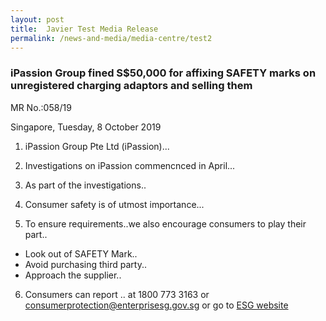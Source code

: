 ```yaml
---
layout: post
title:  Javier Test Media Release
permalink: /news-and-media/media-centre/test2
---
```

### iPassion Group fined S$50,000 for affixing SAFETY marks on unregistered charging adaptors and selling them

MR No.:058/19

Singapore, Tuesday, 8 October 2019

1. iPassion Group Pte Ltd (iPassion)...

2. Investigations on iPassion commencnced in April...

3. As part of the investigations..

4. Consumer safety is of utmost importance...

5. To ensure requirements..we also encourage consumers to play their part..

* Look out of SAFETY Mark..
* Avoid purchasing third party..
* Approach the supplier..

6. Consumers can report .. at 1800 773 3163 or <consumerprotection@enterprisesg.gov.sg> or go to [ESG website](www.enterprisesg.gov.sg)
